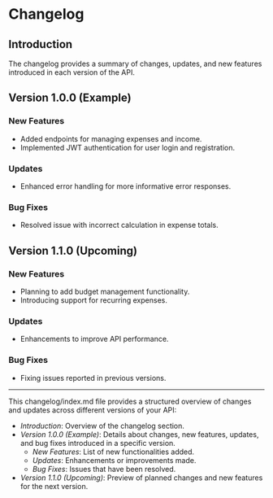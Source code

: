 
# Changelog

## Introduction
The changelog provides a summary of changes, updates, and new features introduced in each version of the API.

## Version 1.0.0 (Example)
### New Features
- Added endpoints for managing expenses and income.
- Implemented JWT authentication for user login and registration.

### Updates
- Enhanced error handling for more informative error responses.

### Bug Fixes
- Resolved issue with incorrect calculation in expense totals.

## Version 1.1.0 (Upcoming)
### New Features
- Planning to add budget management functionality.
- Introducing support for recurring expenses.

### Updates
- Enhancements to improve API performance.

### Bug Fixes
- Fixing issues reported in previous versions.

---

This changelog/index.md file provides a structured overview of changes and updates across different versions of your API:

- *Introduction*: Overview of the changelog section.
- *Version 1.0.0 (Example)*: Details about changes, new features, updates, and bug fixes introduced in a specific version.
  - *New Features*: List of new functionalities added.
  - *Updates*: Enhancements or improvements made.
  - *Bug Fixes*: Issues that have been resolved.
- *Version 1.1.0 (Upcoming)*: Preview of planned changes and new features for the next version.

